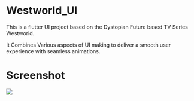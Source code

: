 # Westworld_UI

This is a flutter UI project based on the Dystopian Future based TV Series Westworld.

It Combines Various aspects of UI making to deliver a smooth user experience with seamless animations.

# Screenshot
![](https://i.imgur.com/sP1lz7E.jpg)

